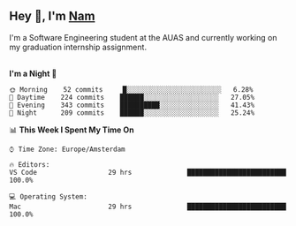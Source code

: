 <h2>Hey 👋, I'm <a href="https://namtphan.github.io/">Nam</a></h2>
I'm a Software Engineering student at the AUAS and currently working on my graduation internship assignment.
<br/><br/>
<!-- Most used languages stats -->
<!-- [![Top Langs](https://github-readme-stats.vercel.app/api/top-langs/?username=namtphan&layout=compact)](https://github.com/namtphan2/github-readme-stats) -->
  
<!--START_SECTION:waka-->
**I'm a Night 🦉** 

```text
🌞 Morning    52 commits     █░░░░░░░░░░░░░░░░░░░░░░░░   6.28% 
🌆 Daytime    224 commits    ██████░░░░░░░░░░░░░░░░░░░   27.05% 
🌃 Evening    343 commits    ██████████░░░░░░░░░░░░░░░   41.43% 
🌙 Night      209 commits    ██████░░░░░░░░░░░░░░░░░░░   25.24%

```


📊 **This Week I Spent My Time On** 

```text
⌚︎ Time Zone: Europe/Amsterdam

🔥 Editors: 
VS Code                  29 hrs              █████████████████████████   100.0%

💻 Operating System: 
Mac                      29 hrs              █████████████████████████   100.0%

```


<!--END_SECTION:waka-->
